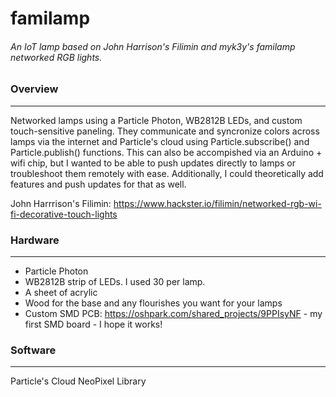 # familamp
###### An IoT lamp based on John Harrison's Filimin and myk3y's familamp networked RGB lights.

### Overview
---------------------
Networked lamps using a Particle Photon, WB2812B LEDs, and custom touch-sensitive paneling.  They communicate and syncronize colors across lamps via the internet and Particle's cloud using Particle.subscribe() and Particle.publish() functions.   This can also be accompished via an Arduino + wifi chip, but I wanted to be able to push updates directly to lamps or troubleshoot them remotely with ease.  Additionally, I could theoretically add features and push updates for that as well.

John Harrrison's Filimin: 
https://www.hackster.io/filimin/networked-rgb-wi-fi-decorative-touch-lights


### Hardware
---------------------
-   Particle Photon
-   WB2812B strip of LEDs.  I used 30 per lamp.
-   A sheet of acrylic
-   Wood for the base and any flourishes you want for your lamps
-   Custom SMD PCB: https://oshpark.com/shared_projects/9PPIsyNF - my first SMD board - I hope it works!

### Software
---------------------
Particle's Cloud
NeoPixel Library
